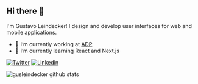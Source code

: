 ## Hi there 👋

I'm Gustavo Leindecker! I design and develop user interfaces for web and mobile applications.

- 🔭 I’m currently working at [ADP](https://tech.adp.com/)
- 🌱 I’m currently learning React and Next.js

[![Twitter](https://img.shields.io/badge/-Twitter-2693ff?style=flat-square&logo=twitter&logoColor=white)](https://twitter.com/gustalp)
[![Linkedin](https://img.shields.io/badge/-LinkedIn-2693ff?style=flat-square&logo=linkedin&logoColor=white)](https://www.linkedin.com/in/gusleindecker/)

![gusleindecker github stats](https://github-readme-stats.vercel.app/api?username=gusleindecker&show_icons=true&title_color=fff&icon_color=2693ff&text_color=9f9f9f&bg_color=222222)

<!--
**gusleindecker/gusleindecker** is a ✨ _special_ ✨ repository because its `README.md` (this file) appears on your GitHub profile.

Here are some ideas to get you started:

- 🔭 I’m currently working at [ADP](https://tech.adp.com/)
- 🌱 I’m currently learning ...
- 👯 I’m looking to collaborate on ...
- 🤔 I’m looking for help with ...
- 💬 Ask me about ...
- 📫 How to reach me: ...
- 😄 Pronouns: ...
- ⚡ Fun fact: ...
-->
